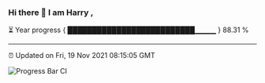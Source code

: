 ### Hi there 👋 I am Harry , 

⏳ Year progress { ██████████████████████████▁▁▁▁ } 88.31 %

---

⏰ Updated on Fri, 19 Nov 2021 08:15:05 GMT

![Progress Bar CI](https://github.com/duykhang68/duykhang68/workflows/Progress%20Bar%20CI/badge.svg)
